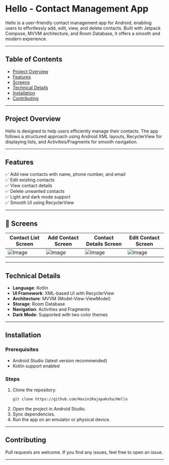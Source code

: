 # Hello - Contact Management App

Hello is a user-friendly contact management app for Android, enabling users to effortlessly add, edit, view, and delete contacts. Built with Jetpack Compose, MVVM architecture, and Room Database, it offers a smooth and modern experience.

---

## Table of Contents
- [Project Overview](#project-overview)
- [Features](#features)
- [Screens](#screens)
- [Technical Details](#technical-details)
- [Installation](#installation)
- [Contributing](#contributing)


---

## Project Overview
Hello is designed to help users efficiently manage their contacts. The app follows a structured approach using Android XML layouts, RecyclerView for displaying lists, and Activities/Fragments for smooth navigation.

---

## Features
✅ Add new contacts with name, phone number, and email  
✅ Edit existing contacts  
✅ View contact details  
✅ Delete unwanted contacts  
✅ Light and dark mode support  
✅ Smooth UI using RecyclerView  

---


## 📸 **Screens**  

|  Contact List Screen  | Add Contact Screen | Contact Details Screen | Edit Contact Screen |
|-------------|----------------|--------------------|-------------------|
![Image](https://github.com/user-attachments/assets/b76374f8-7d24-4643-b752-c065ac384f8b) | ![Image](https://github.com/user-attachments/assets/e35f7fb4-e47b-4cfe-b74a-0da0f8521750) | ![Image](https://github.com/user-attachments/assets/a8e3ebf5-521d-4098-a2ff-1e67329bffe5) |![Image](https://github.com/user-attachments/assets/6a029a84-fada-418c-98d0-c47504f426eb)

---

## Technical Details
- **Language**: Kotlin
- **UI Framework**: XML-based UI with RecyclerView
- **Architecture**: MVVM (Model-View-ViewModel)
- **Storage**: Room Database
- **Navigation**: Activities and Fragments
- **Dark Mode**: Supported with two color themes

---

## Installation

### Prerequisites
- Android Studio (latest version recommended)
- Kotlin support enabled

### Steps
1. Clone the repository:
   ```bash
   git clone https://github.com/HasiniRajapaksha/Hello
   ```
2. Open the project in Android Studio.
3. Sync dependencies.
4. Run the app on an emulator or physical device.

---

## Contributing
Pull requests are welcome. If you find any issues, feel free to open an issue.

---


